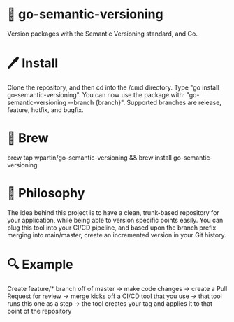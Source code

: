 # 🚀 go-semantic-versioning
Version packages with the Semantic Versioning standard, and Go.

# 🖊️ Install
Clone the repository, and then cd into the /cmd directory. Type "go install go-semantic-versioning". You can now use the package with: "go-semantic-versioning --branch {branch}". Supported branches are release, feature, hotfix, and bugfix.

# 🍺 Brew
brew tap wpartin/go-semantic-versioning && brew install go-semantic-versioning

# 📃 Philosophy
The idea behind this project is to have a clean, trunk-based repository for your application, while being able to version specific points easily. You can plug this tool into your CI/CD pipeline, and based upon the branch prefix merging into main/master, create an incremented version in your Git history.

# 🔍 Example
Create feature/* branch off of master -> make code changes -> create a Pull Request for review -> merge kicks off a CI/CD tool that you use -> that tool runs this one as a step -> the tool creates your tag and applies it to that point of the repository
